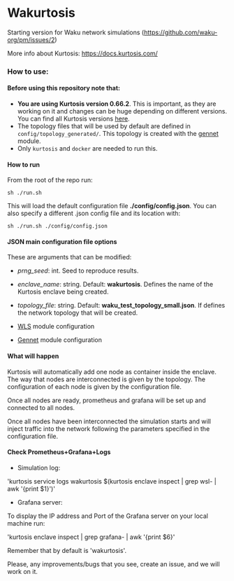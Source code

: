 Wakurtosis
=====================

Starting version for Waku network simulations (https://github.com/waku-org/pm/issues/2)

More info about Kurtosis: https://docs.kurtosis.com/

### How to use:

#### Before using this repository note that: 

- **You are using Kurtosis version 0.66.2**. This is important, as they are working on it and changes can be huge depending on different versions. You can find all Kurtosis versions [here](https://github.com/kurtosis-tech/kurtosis-cli-release-artifacts/releases).
- The topology files that will be used by default are defined in `config/topology_generated/`. This topology is created with the [gennet](gennet-module/Readme.md) module.
- Only `kurtosis` and `docker` are needed to run this.

#### How to run

From the root of the repo run:

`sh ./run.sh` 

This will load the default configuration file **./config/config.json**. You can also specify a different .json config file and its location with:

`sh ./run.sh ./config/config.json`

#### JSON main configuration file options

These are arguments that can be modified:

- _prng_seed_: int. Seed to reproduce results.
- _enclave_name_: string. Default: **wakurtosis**. Defines the name of the Kurtosis enclave being created.
- _topology_file_: string. Default: **waku_test_topology_small.json**. If defines the network topology that will be created.

- [WLS](wsl-module/README.md) module configuration
- [Gennet](gennet-module/Readme.md) module configuration

#### What will happen

Kurtosis will automatically add one node as container inside the enclave. The way that nodes are interconnected is given by the topology.
The configuration of each node is given by the configuration file. 

Once all nodes are ready, prometheus and grafana will be set up and connected to all nodes.

Once all nodes have been interconnected the simulation starts and will inject traffic into the network following the parameters specified in the configuration file.

#### Check Prometheus+Grafana+Logs

- Simulation log:

'kurtosis service logs wakurtosis $(kurtosis enclave inspect <enclave-name> | grep wsl- | awk '{print $1}')'

- Grafana server:

To display the IP address and Port of the Grafana server on your local machine run:

'kurtosis enclave inspect <enclave-name> | grep grafana- | awk '{print $6}'

Remember that by default <enclave-name> is 'wakurtosis'.

Please, any improvements/bugs that you see, create an issue, and we will work on it.
